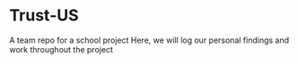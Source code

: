 # Trust-US
A team repo for a school project
Here, we will log our personal findings and work throughout the project